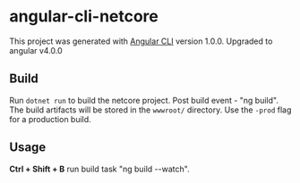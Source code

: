 # angular-cli-netcore

This project was generated with [Angular CLI](https://github.com/angular/angular-cli) version 1.0.0. Upgraded to angular v4.0.0

## Build

Run `dotnet run` to build the netcore project. Post build event - "ng build". The build artifacts will be stored in the `wwwroot/` directory. Use the `-prod` flag for a production build.

## Usage

<b>Ctrl + Shift + B</b> run build task "ng build --watch".


